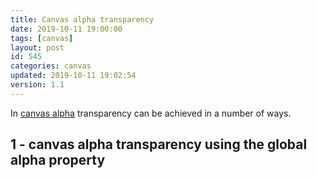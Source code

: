 ```yaml
---
title: Canvas alpha transparency
date: 2019-10-11 19:00:00
tags: [canvas]
layout: post
id: 545
categories: canvas
updated: 2019-10-11 19:02:54
version: 1.1
---
```


In [canvas alpha](https://developer.mozilla.org/en-US/docs/Web/API/CanvasRenderingContext2D/globalAlpha) transparency can be achieved in a number of ways.

<!-- more -->

## 1 - canvas alpha transparency using the global alpha property